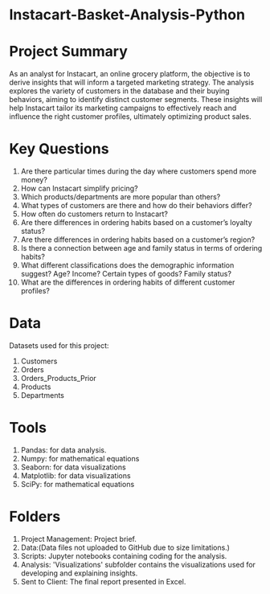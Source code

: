 # Instacart-Basket-Analysis-Python
 # Project Summary
As an analyst for Instacart, an online grocery platform, the objective is to derive insights that will inform a targeted marketing strategy. The analysis explores the variety of customers in the database and their buying behaviors, aiming to identify distinct customer segments. These insights will help Instacart tailor its marketing campaigns to effectively reach and influence the right customer profiles, ultimately optimizing product sales.
# Key Questions 
01. Are there particular times during the day where customers spend more money?   
02. How can Instacart simplify pricing? 
03. Which products/departments are more popular than others? 
04. What types of customers are there and how do their behaviors differ?
05. How often do customers return to Instacart?
06. Are there differences in ordering habits based on a customer’s loyalty status?
07. Are there differences in ordering habits based on a customer’s region?   
08. Is there a connection between age and family status in terms of ordering habits?
09. What different classifications does the demographic information suggest? Age? Income? Certain types of goods? Family status?
10. What are the differences in ordering habits of different customer profiles?
# Data
Datasets used for this project:
01. Customers
02. Orders
03. Orders_Products_Prior
04. Products
05. Departments
# Tools
01. Pandas: for data analysis.
2. Numpy: for mathematical equations
3. Seaborn: for data visualizations
4. Matplotlib: for data visualizations
5. SciPy: for mathematical equations
# Folders
01. Project Management: Project brief.
2. Data:(Data files not uploaded to GitHub due to size limitations.)
3. Scripts: Jupyter notebooks containing coding for the analysis.
4. Analysis: 'Visualizations' subfolder contains the visualizations used for developing and explaining insights.
5. Sent to Client: The final report presented in Excel.


